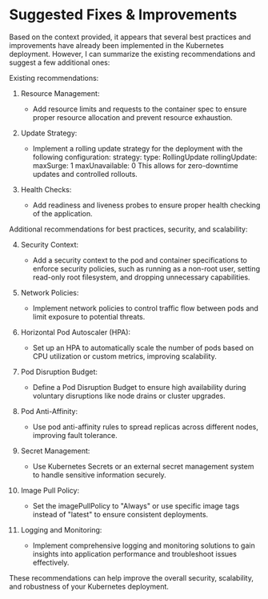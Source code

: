 # Suggested Fixes & Improvements

Based on the context provided, it appears that several best practices and improvements have already been implemented in the Kubernetes deployment. However, I can summarize the existing recommendations and suggest a few additional ones:

Existing recommendations:

1. Resource Management:
   - Add resource limits and requests to the container spec to ensure proper resource allocation and prevent resource exhaustion.

2. Update Strategy:
   - Implement a rolling update strategy for the deployment with the following configuration:
     strategy:
       type: RollingUpdate
       rollingUpdate:
         maxSurge: 1
         maxUnavailable: 0
   This allows for zero-downtime updates and controlled rollouts.

3. Health Checks:
   - Add readiness and liveness probes to ensure proper health checking of the application.

Additional recommendations for best practices, security, and scalability:

4. Security Context:
   - Add a security context to the pod and container specifications to enforce security policies, such as running as a non-root user, setting read-only root filesystem, and dropping unnecessary capabilities.

5. Network Policies:
   - Implement network policies to control traffic flow between pods and limit exposure to potential threats.

6. Horizontal Pod Autoscaler (HPA):
   - Set up an HPA to automatically scale the number of pods based on CPU utilization or custom metrics, improving scalability.

7. Pod Disruption Budget:
   - Define a Pod Disruption Budget to ensure high availability during voluntary disruptions like node drains or cluster upgrades.

8. Pod Anti-Affinity:
   - Use pod anti-affinity rules to spread replicas across different nodes, improving fault tolerance.

9. Secret Management:
   - Use Kubernetes Secrets or an external secret management system to handle sensitive information securely.

10. Image Pull Policy:
    - Set the imagePullPolicy to "Always" or use specific image tags instead of "latest" to ensure consistent deployments.

11. Logging and Monitoring:
    - Implement comprehensive logging and monitoring solutions to gain insights into application performance and troubleshoot issues effectively.

These recommendations can help improve the overall security, scalability, and robustness of your Kubernetes deployment.